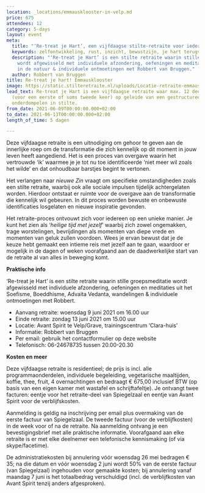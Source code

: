 ```yaml
---
location: _locations/emmausklooster-in-velp.md
price: 675
attendees: 12
category: 5-days
layout: event
meta:
  title: "‘Re-treat je Hart’, een vijfdaagse stilte-retraite voor iedereen"
  keywords: zelfontwikkeling, rust, inzicht, bewustzijn, je hart terugvinden
  description: "‘Re-treat je Hart’ is een stilte retraite waarin stille groepsmeditatie
    wordt afgewisseld met individuele afzondering, oefeningen en meditaties, wandelingen
    in de natuur & individuele ontmoetingen met Robbert van Bruggen."
  author: Robbert van Bruggen
title: Re-treat je hart! Emmausklooster
image: https://static.stilteretraite.nl/uploads/Locatie-retraite-emmausklooster-4.jpg
lead_text: Re-treat je Hart is een vijfdaagse retraite waar max. 12 deelnemers zich
  (voor een eerste of soms tweede keer) op geleide van een gestructureerd dagprogramma
  onderdompelen in stilte.
from_date: 2021-06-09T00:00:00.000+02:00
to_date: 2021-06-13T00:00:00.000+02:00
length_of_time: 5 dagen

---
```

Deze vijfdaagse retraite is een uitnodiging om gehoor te geven aan de innerlijke roep om de transformatie die zich kennelijk op dit moment in jouw leven heeft aangediend. Het is een proces van overgave waarin het vertrouwde ‘ik’ waarmee je je tot nu toe identifi­ceerde ‘niet meer wil zoals het wilde’ en dat onhoudbaar barstjes begint te vertonen.

Het verlangen naar _nieuwe Zin_ vraagt om specifieke omstandigheden zoals een stilte retraite, waarbij ook alle sociale impulsen tijdelijk achtergelaten worden. Hierdoor ontstaat er ruimte voor de overgave aan de transformatie die kennelijk wil gebeuren. In dit proces worden bewuste en onbewuste identificaties losgelaten en nieuwe inspiratie gevonden.

Het retraite-proces ontvouwt zich voor iedereen op een unieke manier. Je kunt het zien als ‘_heilige tijd met jezelf_’ waarbij zich zowel ongemakken, trage worstelingen, bevrijdingen als momenten van diepe vrede en momenten van geluk zullen voordoen. Wees je ervan bewust dat je de keuze hebt gemaakt een intieme reis met jezelf aan te gaan, waardoor er mogelijk in de dagen of weken voorafgaand aan de daadwerkelijke start van de retraite al van alles in beweging komt.

**Praktische info**

‘Re-treat je Hart’ is een stilte retraite waarin stille groepsmeditatie wordt afgewisseld met individuele afzondering, oefeningen en meditaties uit het Soefisme, Boeddhisme, Advaita Vedanta, wandelingen & individuele ontmoetingen met Robbert.

* Aanvang retraite: woensdag 9 juni 2021 om 16.00 uur
* Einde retraite: zondag 13 juni 2021 om 15.00 uur
* Locatie: Avant Spirit te Velp/Grave, trainingscentrum ‘Clara-huis’
* Informatie: Robbert van Bruggen
* Per email: gebruik het contactformulier op deze website
* Telefonisch: 06-24678735 tussen 20.00-20.30

**Kosten en meer**

Deze vijfdaagse retraite is residentieel; de prijs is incl. alle programmaonderdelen, individuele begeleiding, vegetarische maaltijden, koffie, thee, fruit, 4 overnachtingen en bedraagt € 675,00 inclusief BTW (op basis van een eigen kamer met wastafel en schrijftafeltje). Je ontvangt twee facturen: eentje voor het retraite-deel van Spiegelzaal en eentje van Avant Spirit voor de verblijfskosten.

Aanmelding is geldig na inschrijving per email plus overmaking van de eerste factuur van Spiegelzaal. De tweede factuur (voor de verblijfkosten) in de week voor of na de retraite. Na aanmelding ontvang je een bevestigingsbrief met alle praktische informatie. Voorafgaand aan elke retraite is er met elke deelnemer een telefonische kennismaking (of via skype/facetime).

De administratiekosten bij annulering vóór woensdag 26 mei bedragen € 35; na die datum en vóór woensdag 2 juni wordt 50% van de eerste factuur (van Spiegelzaal) ingehouden voor gemaakte kosten; bij annulering vanaf maandag 7 juni is het totaalbedrag verschuldigd (incl. de verblijfkosten van Avant Spirit tenzij anders afgesproken).